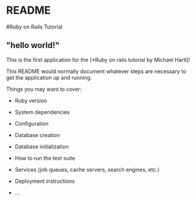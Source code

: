 # README
#Ruby on Rails Tutorial
## "hello world!"

This is the first application for the
[*Ruby on rails tutorial by Michael Hartl]!

This README would normally document whatever steps are necessary to get the
application up and running.

Things you may want to cover:

* Ruby version

* System dependencies

* Configuration

* Database creation

* Database initialization

* How to run the test suite

* Services (job queues, cache servers, search engines, etc.)

* Deployment instructions

* ...
